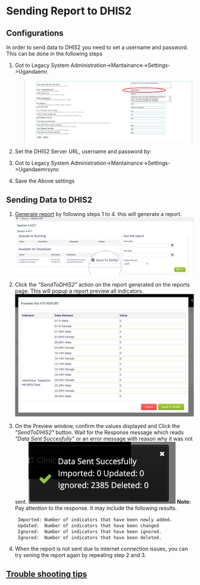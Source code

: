 # Sending Report to DHIS2

## Configurations

In order to send data to DHIS2 you need to set a username and password. This can be done in the following steps

1. Got to Legacy System Administration-&gt;Mantainance-&gt;Settings-&gt;Ugandaemr.

   > ![UgandaEMR Settings](../images/facility_uuid.png)

2. Set the DHIS2 Server URL, username and password by:
3. Got to Legacy System Administration-&gt;Mantainance-&gt;Settings-&gt;Ugandaemrsync
4. Save the Above settings

## Sending Data to DHIS2

1. [Generate report](ugandaemr_reports.md#Running%20a%20Report) by following steps 1 to 4. this will generate a report. ![Generated Report](../images/sending_report_to_dhis2.png)
2. Click the _"SendToDHIS2"_ action on the report generated on the reports page. This will popup a report preview all indicators. ![Report Preview](../images/send_to_dhis2_preview.png)
3. On the Preview window, confirm the values displayed and Click the _"SendToDHIS2"_ button. Wait for the Response message which reads _"Data Sent Succesfully"_ or an error message with reason why it was not sent. ![Response Toast](../images/send_to_dhis2_response.png) **Note:** Pay attention to the response. It may include the following results.

   ```text
    Imported: Number of indicators that have been newly added.
    Updated:  Number of indicators that have been changed 
    Ignored:  Number of indicators that have been ignored.
    Ignored:  Number of indicators that have been deleted.
   ```

4. When the report is not sent due to internet connection issues, you can try sening the report again by repeating step 2 and 3.

## [Trouble shooting tips](report_trouble_shooting.md#Sending%20to%20DHIS2%20Failures)

